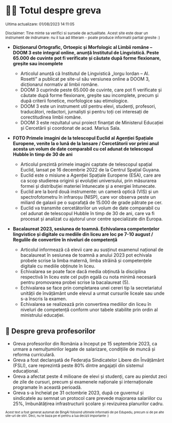 # 👩‍🏫 Totul despre greva
<sub>Ultima actualizare: 01/08/2023 14:11:05</sub>

<sub>Disclaimer: Tine minte sa verifici si sursele de actualitate. Acest site este doar un instrument de indrumare: nu il lua ad litteram - poate produce informatii partial gresite :)</sub>

- **Dicționarul Ortografic, Ortoepic și Morfologic al Limbii române – DOOM 3 este integral online, anunță Institutul de Lingvistică. Peste 65.000 de cuvinte pot fi verificate și căutate după forme flexionare, greșite sau incomplete**
  - Articolul anunță că Institutul de Lingvistică „Iorgu Iordan – Al. Rosetti” a publicat pe site-ul său versiunea online a DOOM 3, dicționarul normativ al limbii române.
  - DOOM 3 cuprinde peste 65.000 de cuvinte, care pot fi verificate și căutate după forme flexionare, greșite sau incomplete, precum și după criterii fonetice, morfologice sau etimologice.
  - DOOM 3 este un instrument util pentru elevi, studenți, profesori, traducători, redactori, jurnaliști și pentru toți cei interesați de corectitudinea limbii române.
  - DOOM 3 este rezultatul unui proiect finanțat de Ministerul Educației și Cercetării și coordonat de acad. Marius Sala.

- **FOTO Primele imagini de la telescopul Euclid al Agenției Spațiale Europene, venite la o lună de la lansare / Cercetătorii vor primi anul acesta un volum de date comparabil cu cel adunat de telescopul Hubble în timp de 30 de ani**
  - Articolul prezintă primele imagini captate de telescopul spațial Euclid, lansat pe 16 decembrie 2022 de la Centrul Spațial Guyana.
  - Euclid este o misiune a Agenției Spațiale Europene (ESA), care are ca scop studierea originii și evoluției universului, prin măsurarea formei și distribuției materiei întunecate și a energiei întunecate.
  - Euclid are la bord două instrumente: un cameră optică (VIS) și un spectrofotometru în infraroșu (NISP), care vor observa peste un miliard de galaxii pe o suprafață de 15.000 de grade pătrate pe cer.
  - Euclid va transmite cercetătorilor un volum de date comparabil cu cel adunat de telescopul Hubble în timp de 30 de ani, care va fi procesat și analizat cu ajutorul unor centre specializate din Europa.

- **Bacalaureat 2023, sesiunea de toamnă. Echivalarea competențelor lingvistice și digitale cu mediile din liceu are loc pe 7-10 august / Regulile de convertire în niveluri de competență**
  - Articolul informează că elevii care au susținut examenul național de bacalaureat în sesiunea de toamnă a anului 2023 pot echivala probele scrise la limba maternă, limba străină și competențele digitale cu mediile obținute în liceu.
  - Echivalarea se poate face dacă media obținută la disciplina respectivă în liceu este cel puțin egală cu nota minimă necesară pentru promovarea probei scrise la bacalaureat (5).
  - Echivalarea se face prin completarea unei cereri tip la secretariatul unității de învățământ unde elevul a urmat cursurile liceale sau unde s-a înscris la examen.
  - Echivalarea se realizează prin convertirea mediilor din liceu în niveluri de competență conform unor tabele stabilite prin ordin al ministrului educației.

## 🏫 Despre greva profesorilor
- Greva profesorilor din România a început pe 15 septembrie 2023, ca urmare a nemulțumirilor legate de salarizare, condițiile de muncă și reforma curriculară.
- Greva a fost declanșată de Federația Sindicatelor Libere din Învățământ (FSLI), care reprezintă peste 80% dintre angajații din sistemul educațional.
- Greva a afectat peste 4 milioane de elevi și studenți, care au pierdut zeci de zile de cursuri, precum și examenele naționale și internaționale programate în această perioadă.
- Greva s-a încheiat pe 31 octombrie 2023, după ce guvernul și sindicatele au semnat un protocol care prevede majorarea salariilor cu 25%, îmbunătățirea infrastructurii școlare și revizuirea planurilor cadru.


<sub><sub>Acest text a fost generat automat de BingAI folosind ultimele informatii de pe Edupedu, precum si de pe alte site-uri de stiri. Deci, nu te baza pe el pentru a lua decizii importante :)</sub></sub>